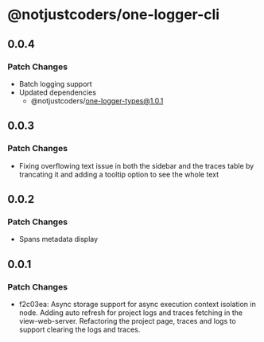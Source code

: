 # @notjustcoders/one-logger-cli


## 0.0.4

### Patch Changes

- Batch logging support
- Updated dependencies
  - @notjustcoders/one-logger-types@1.0.1

## 0.0.3

### Patch Changes

- Fixing overflowing text issue in both the sidebar and the traces table by trancating it and adding a tooltip option to see the whole text

## 0.0.2

### Patch Changes

- Spans metadata display

## 0.0.1

### Patch Changes

- f2c03ea: Async storage support for async execution context isolation in node.
  Adding auto refresh for project logs and traces fetching in the view-web-server.
  Refactoring the project page, traces and logs to support clearing the logs and traces.
